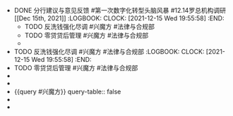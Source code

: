 - DONE 分行建议与意见反馈 #第一次数字化转型头脑风暴 #12.14罗总机构调研 [[Dec 15th, 2021]]
  :LOGBOOK:
  CLOCK: [2021-12-15 Wed 19:55:58]
  :END:
  - TODO 反洗钱强化尽调 #兴魔方 #法律与合规部
  - TODO 零贷贷后管理 #兴魔方 #法律与合规部
  -
- TODO 反洗钱强化尽调 #兴魔方 #法律与合规部
  :LOGBOOK:
  CLOCK: [2021-12-15 Wed 19:55:58]
  :END:
- TODO 零贷贷后管理 #兴魔方 #法律与合规部
-
-
- {{query #兴魔方}}
  query-table:: false
-
-